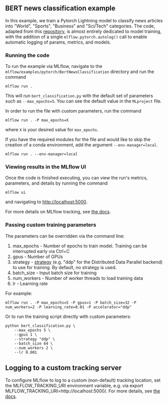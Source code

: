## BERT news classification example
In this example, we train a Pytorch Lightning model to classify news articles into "World", "Sports", "Business" and "Sci/Tech" categories. The code, adapted from this [repository](https://github.com/ricardorei/lightning-text-classification/blob/master/classifier.py), is almost entirely dedicated to model training, with the addition of a single ``mlflow.pytorch.autolog()`` call to enable automatic logging of params, metrics, and models.


### Running the code
To run the example via MLflow, navigate to the `mlflow/examples/pytorch/BertNewsClassification` directory and run the command

```
mlflow run .
```

This will run `bert_classification.py` with the default set of parameters such as  `--max_epochs=5`. You can see the default value in the `MLproject` file.

In order to run the file with custom parameters, run the command

```
mlflow run . -P max_epochs=X
```

where `X` is your desired value for `max_epochs`.

If you have the required modules for the file and would like to skip the creation of a conda environment, add the argument `--env-manager=local`.

```
mlflow run . --env-manager=local
```

### Viewing results in the MLflow UI

Once the code is finished executing, you can view the run's metrics, parameters, and details by running the command

```
mlflow ui
```

and navigating to [http://localhost:5000](http://localhost:5000).

For more details on MLflow tracking, see [the docs](https://www.mlflow.org/docs/latest/tracking.html#mlflow-tracking).

### Passing custom training parameters

The parameters can be overridden via the command line:

1. max_epochs - Number of epochs to train model. Training can be interrupted early via Ctrl+C
2. gpus - Number of GPUs
3. strategy - [strategy](https://pytorch-lightning.readthedocs.io/en/stable/common/trainer.html#trainer-class-api) (e.g. "ddp" for the Distributed Data Parallel backend) to use for training. By default, no strategy is used.
4. batch_size - Input batch size for training
5. num_workers - Number of worker threads to load training data
6. lr - Learning rate

For example:
```
mlflow run . -P max_epochs=5 -P gpus=1 -P batch_size=32 -P num_workers=2 -P learning_rate=0.01 -P accelerator="ddp"
```
Or to run the training script directly with custom parameters:

```
python bert_classification.py \
    --max_epochs 5 \
    --gpus 1 \
    --strategy "ddp" \
    --batch_size 64 \
    --num_workers 2 \
    --lr 0.001
```


## Logging to a custom tracking server
To configure MLflow to log to a custom (non-default) tracking location, set the MLFLOW_TRACKING_URI environment variable, e.g. via export MLFLOW_TRACKING_URI=http://localhost:5000/. For more details, see [the docs](https://mlflow.org/docs/latest/tracking.html#where-runs-are-recorded).